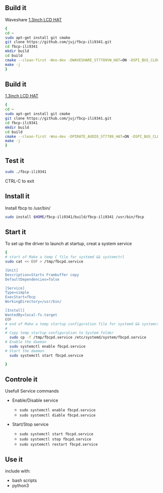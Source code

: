 ## Build it
Waveshare [1.3inch LCD HAT](https://www.waveshare.com/wiki/1.3inch_LCD_HAT)

```bash
{
cd ~
sudo apt-get install git cmake
git clone https://github.com/juj/fbcp-ili9341.git
cd fbcp-ili9341
mkdir build
cd build
cmake --clean-first -Wno-dev -DWAVESHARE_ST7789VW_HAT=ON -DSPI_BUS_CLOCK_DIVISOR=20 -DBACKLIGHT_CONTROL=OFF -DUSE_DMA_TRANSFERS=ON -DSTATISTICS=0 ..
make -j
}
```
## Build it
[1.3inch LCD HAT](https://www.waveshare.com/wiki/1.3inch_LCD_HAT)

```bash
{
cd ~
sudo apt-get install git cmake
git clone https://github.com/juj/fbcp-ili9341.git
cd fbcp-ili9341
mkdir build
cd build
cmake --clean-first -Wno-dev -DPIRATE_AUDIO_ST7789_HAT=ON -DSPI_BUS_CLOCK_DIVISOR=30 -DBACKLIGHT_CONTROL=ON -DUSE_DMA_TRANSFERS=OFF -DSTATISTICS=0 ..
make -j
}
```


## Test it

```bash 
sudo ./fbcp-ili9341
```
CTRL-C to exit

## Install it
Install fbcp to /usr/bin/ 
```bash
sudo install $HOME/fbcp-ili9341/build/fbcp-ili9341 /usr/bin/fbcp
```
## Start it
To set up the driver to launch at startup, creat a system service

```bash
{
# start of Make a temp C file for systemd && systemctrl
sudo cat << EOF > /tmp/fbcpd.service

[Unit]
Description=Starts Frambuffer copy
DefaultDependencies=false

[Service]
Type=simple
ExecStart=fbcp
WorkingDirectory=/usr/bin/

[Install]
WantedBy=local-fs.target
EOF
# end of Make a temp startup configuration file for systemd && systemctrl
#
# Copy temp startup configuration to System folder
  sudo cp -f /tmp/fbcpd.service /etc/systemd/system/fbcpd.service 
# Enable the daemon
  sudo systemctl enable fbcpd.service
# Start the daemon
  sudo systemctl start fbcpd.service

}
````
## Controle it
Usefull Service commands

- Enable/Disable service
  - `sudo systemctl enable fbcpd.service`
  - `sudo systemctl diable fbcpd.service`

- Start/Stop service
  - `sudo systemctl start fbcpd.service`
  - `sudo systemctl stop fbcpd.service`
  - `sudo systemctl restart fbcpd.service`

## Use it
include with:
  - bash scripts
  - python3
